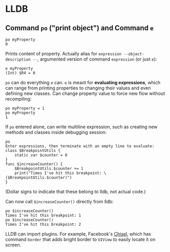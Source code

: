 # LLDB

## Command `po` ("print object") and Command `e`

```
po myProperty
0
```

Prints content of property. Actually alias for `expression --object-description --`, argumented version of command `expression` (or just `e`):

```
e myProperty
(Int) $R4 = 0
```

`po` can do everything `e` can. `e` is meant for **evaluating expressions**, which can range from printing properties to changing their values and even defining new classes. Can change property value to force new flow without recompiling:

```
po myProperty = 1
po myProperty
1
```

If `po` entered alone, can write multiline expression, such as creating new methods and classes inside debugging session:

```
po
Enter expressions, then terminate with an empty line to evaluate:
class $BreakpointUtils {
    static var $counter = 0
}
func $increaseCounter() {
    $BreakpointUtils.$counter += 1
    print("Times I've hit this breakpoint: \($BreakpointUtils.$counter)")
}
```

(Dollar signs to indicate that these belong to lldb, not actual code.)

Can now call `$increaseCounter()` directly from lldb:

```
po $increaseCounter()
Times I've hit this breakpoint: 1
po $increaseCounter()
Times I've hit this breakpoint: 2
```

LLDB can import plugins. For example, Facebook's [Chisel](https://github.com/facebook/chisel), which has command `border` that adds bright border to `UIView` to easily locate it on screen.
